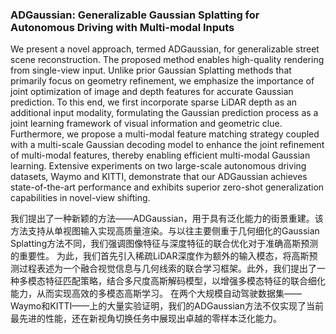 ### ADGaussian: Generalizable Gaussian Splatting for Autonomous Driving with Multi-modal Inputs

We present a novel approach, termed ADGaussian, for generalizable street scene reconstruction. The proposed method enables high-quality rendering from single-view input. Unlike prior Gaussian Splatting methods that primarily focus on geometry refinement, we emphasize the importance of joint optimization of image and depth features for accurate Gaussian prediction. To this end, we first incorporate sparse LiDAR depth as an additional input modality, formulating the Gaussian prediction process as a joint learning framework of visual information and geometric clue. Furthermore, we propose a multi-modal feature matching strategy coupled with a multi-scale Gaussian decoding model to enhance the joint refinement of multi-modal features, thereby enabling efficient multi-modal Gaussian learning. Extensive experiments on two large-scale autonomous driving datasets, Waymo and KITTI, demonstrate that our ADGaussian achieves state-of-the-art performance and exhibits superior zero-shot generalization capabilities in novel-view shifting.

我们提出了一种新颖的方法——ADGaussian，用于具有泛化能力的街景重建。该方法支持从单视图输入实现高质量渲染。与以往主要侧重于几何细化的Gaussian Splatting方法不同，我们强调图像特征与深度特征的联合优化对于准确高斯预测的重要性。
为此，我们首先引入稀疏LiDAR深度作为额外的输入模态，将高斯预测过程表述为一个融合视觉信息与几何线索的联合学习框架。此外，我们提出了一种多模态特征匹配策略，结合多尺度高斯解码模型，以增强多模态特征的联合细化能力，从而实现高效的多模态高斯学习。
在两个大规模自动驾驶数据集——Waymo和KITTI——上的大量实验证明，我们的ADGaussian方法不仅实现了当前最先进的性能，还在新视角切换任务中展现出卓越的零样本泛化能力。
